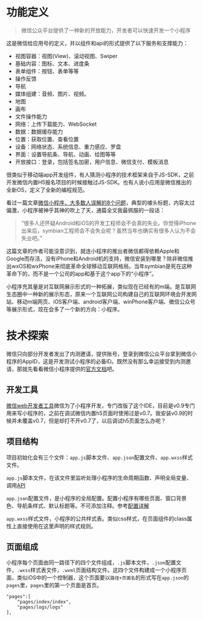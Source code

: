 # 功能定义

> 微信公众平台提供了一种新的开放能力，开发者可以快速开发一个小程序

这是微信给应用号的定义，并以组件和api的形式提供了以下服务和支撑能力：

- 视图容器：视图(View)、滚动视图、Swiper
- 基础内容：图标、文本、进度条
- 表单组件：按钮、表单等等
- 操作反馈
- 导航
- 媒体组建：音频、图片、视频。
- 地图
- 画布
- 文件操作能力
- 网络：上传下载能力、WebSocket
- 数据：数据缓存能力
- 位置：获取位置、查看位置
- 设备：网络状态、系统信息、重力感应、罗盘
- 界面：设置导航条、导航、动画、绘图等等
- 开放接口：登录，包括签名加密，用户信息、微信支付、模板消息

很类似于移动端app开发组件，有人猜测小程序的技术框架来自于JS-SDK，之前开发微信内置H5报名项目的时候接触过JS-SDK。也有人说小应用是微信推出的全新OS，定义了全新的编程规范。

看过一篇文章[微信小程序，大多数人误解的8个问题](http://mp.weixin.qq.com/s?__biz=MjM5MDE0Mjc4MA==&mid=2650994254&idx=1&sn=b5a291309cb35e229bdc66052200a39f&chksm=bdbf0e1d8ac8870bd7a6a1b80cd6dbc906251c8b31ea5959419846b312b3b84b8048aa05cc3f&mpshare=1&scene=1&srcid=0928mhWeNMklmTbMQKPYffnW#rd)，典型的噱头标题，内容太过偏激，小程序被神乎其神的吹上了天，通篇全文我最佩服的一段话：

> “很多人还怀疑Android和iOS的开发工程师会不会真的失业。你觉得iPhone出来后，symbian工程师会不会失业呢？虽然当年也确实有很多人认为不会失业吧。” 

这篇文章的作者可能没意识到，就连小程序的推出者微信都得依赖Apple和Google而存活，没有iPhone和Android机的支持，微信安装到哪里？除非微信推出wxOS和wxPhone来彻底革命全球移动互联网格局。当年symbian是死在这种革命下的，而不是一个公司的app和基于这个app下的“小程序”。

小程序充其量是对互联网展示形式的一种拓展，类似现在已经有的m端。是互联网生态圈中一种新的展示形态，原来一个互联网公司构建自己的互联网环境会开发网站、移动m端网页、iOS客户端、android客户端、winPhone客户端、微信公众号等展示形式，现在会多了一个新的方向：小程序。

# 技术探索

微信只向部分开发者发出了内测邀请，提供账号，登录到微信公众平台拿到微信小程序的AppID，这是开发测试小程序的必备ID。既然没有那么幸运接受到内测邀请，那就先看看微信小程序提供的[官方文档](https://mp.weixin.qq.com/debug/wxadoc/dev/?t=1475052046827)吧。

## 开发工具

[微信web开发者工具](https://mp.weixin.qq.com/debug/wxadoc/dev/devtools/devtools.html?t=1475052055259)微信为了小程序开发，专门改版了这个IDE，目前是v0.9专门用来写小程序的，之前在调试微信内置h5页面时使用过是v0.7。我安装v0.9的时候并未覆盖v0.7，但是却打不开v0.7了，以后调试h5页面怎么办呢？

## 项目结构

项目初始化会有三个文件：`app.js`脚本文件、`app.json`配置文件、`app.wxss`样式文件。

`app.js`脚本文件，在该文件里监听处理小程序的生命周期函数、声明全局变量、调用[API](https://mp.weixin.qq.com/debug/wxadoc/dev/api/?t=1475052047016)

`app.json`配置文件，是小程序的全局配置。配置小程序有哪些页面、窗口背景色、导航条样式、默认标题等。不可添加注释。参考[配置详解](https://mp.weixin.qq.com/debug/wxadoc/dev/framework/config.html?t=1475052047016)

`app.wxss`样式文件，小程序的公共样式表。类似css样式，在页面组件的class属性上直接使用在这里声明的样式规则。

## 页面组成

小程序每个页面由同一路径下的四个文件组成，`.js`脚本文件，`.json`配置文件，`.wxss`样式表文件，`.wxml`页面结构文件。这四个文件构建成一个小程序页面，类似iOS中的一个控制器，这个页面要以`路径+页面名`的形式写在`app.json`的`pages`里，`pages`里的第一个页面是首页。

```
"pages":[
    "pages/index/index",
    "pages/logs/logs"
],
```



